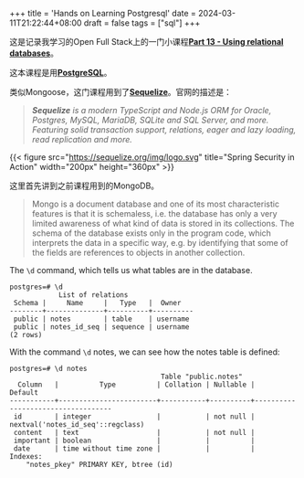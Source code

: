 +++
title = 'Hands on Learning Postgresql'
date = 2024-03-11T21:22:44+08:00
draft = false
tags = ["sql"]
+++

这是记录我学习的Open Full Stack上的一门小课程[**Part 13 - Using relational databases**](https://fullstackopen.com/en/part13)。

这本课程是用[**PostgreSQL**](https://www.postgresql.org/)。

类似Mongoose，这门课程用到了[**Sequelize**](https://sequelize.org/)。官网的描述是：

> _**Sequelize** is a modern TypeScript and Node.js ORM for Oracle, Postgres, MySQL, MariaDB, SQLite and SQL Server, and more. Featuring solid transaction support, relations, eager and lazy loading, read replication and more._

{{< figure src="https://sequelize.org/img/logo.svg" title="Spring Security in Action" width="200px" height="360px" >}}

这里首先讲到之前课程用到的MongoDB。

> Mongo is a document database and one of its most characteristic features is that it is schemaless, i.e. the database has only a very limited awareness of what kind of data is stored in its collections. The schema of the database exists only in the program code, which interprets the data in a specific way, e.g. by identifying that some of the fields are references to objects in another collection.

The `\d` command, which tells us what tables are in the database.

```
postgres=# \d
            List of relations
 Schema |     Name     |   Type   |  Owner
--------+--------------+----------+----------
 public | notes        | table    | username
 public | notes_id_seq | sequence | username
(2 rows)
```

With the command `\d` notes, we can see how the notes table is defined:

```
postgres=# \d notes
                                     Table "public.notes"
  Column   |          Type          | Collation | Nullable |              Default
-----------+------------------------+-----------+----------+-----------------------------------
 id        | integer                |           | not null | nextval('notes_id_seq'::regclass)
 content   | text                   |           | not null |
 important | boolean                |           |          |
 date      | time without time zone |           |          |
Indexes:
    "notes_pkey" PRIMARY KEY, btree (id)
```
